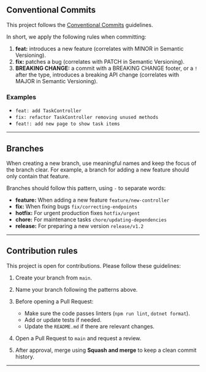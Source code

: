 ## Conventional Commits

This project follows the [Conventional Commits](https://www.conventionalcommits.org/) guidelines.

In short, we apply the following rules when committing:

1. **feat:** introduces a new feature (correlates with MINOR in Semantic Versioning).
2. **fix:** patches a bug (correlates with PATCH in Semantic Versioning).
3. **BREAKING CHANGE:** a commit with a BREAKING CHANGE footer, or a `!` after the type, introduces a breaking API change (correlates with MAJOR in Semantic Versioning).

### Examples

- `feat: add TaskController`
- `fix: refactor TaskController removing unused methods`
- `feat!: add new page to show task items`

---

## Branches

When creating a new branch, use meaningful names and keep the focus of the branch clear.
For example, a branch for adding a new feature should only contain that feature.

Branches should follow this pattern, using `-` to separate words:

- **feature:** When adding a new feature
  `feature/new-controller`
- **fix:** When fixing bugs
  `fix/correcting-endpoints`
- **hotfix:** For urgent production fixes
  `hotfix/urgent`
- **chore:** For maintenance tasks
  `chore/updating-dependencies`
- **release:** For preparing a new version
  `release/v1.2`

---

## Contribution rules

This project is open for contributions.
Please follow these guidelines:

1. Create your branch from `main`.
2. Name your branch following the patterns above.
3. Before opening a Pull Request:

   - Make sure the code passes linters (`npm run lint`, `dotnet format`).
   - Add or update tests if needed.
   - Update the `README.md` if there are relevant changes.

4. Open a Pull Request to `main` and request a review.
5. After approval, merge using **Squash and merge** to keep a clean commit history.

---
